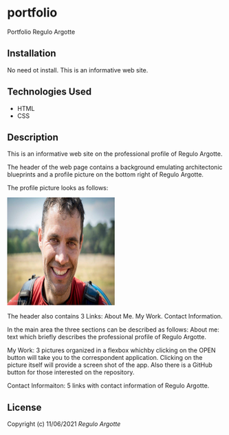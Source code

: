 # portfolio
Portfolio Regulo Argotte
## Installation
No need ot install. This is an informative web site.
## Technologies Used
* HTML
* CSS
## Description
This is an informative web site on the professional profile of Regulo Argotte.


The header of the web page contains a background emulating architectonic blueprints and a profile picture on the bottom right of Regulo Argotte.

The profile picture looks as follows:

<img src= "assets/img/Profile-pic.jpg" width="250" height="250">

The header also contains 3 Links:
About Me.
My Work.
Contact Information.

In the main area the three sections can be described as follows:
About me: text which briefly describes the professional profile of Regulo Argotte.

My Work: 3 pictures organized in a flexbox whichby clicking on the OPEN button will take you to the correspondent application. Clicking on the picture itself will provide a screen shot of the app. Also there is a GitHub button for those interested on the repository.

Contact Informaiton: 5 links with contact information of Regulo Argotte.

## License
Copyright (c) 11/06/2021 _Regulo Argotte_

